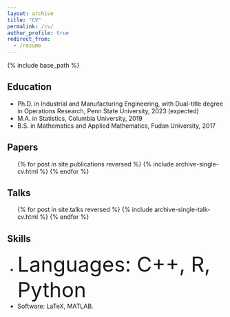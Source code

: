 ```yaml
---
layout: archive
title: "CV"
permalink: /cv/
author_profile: true
redirect_from:
  - /resume
---
```


{% include base_path %}
## Education  
* Ph.D. in Industrial and Manufacturing Engineering, with Dual-title degree in Operations Research, Penn State University, 2023 (expected)  
* M.A. in Statistics, Columbia University, 2019
* B.S. in Mathematics and Applied Mathematics, Fudan University, 2017

## Papers
  <ul>{% for post in site.publications reversed %}
    {% include archive-single-cv.html %}
  {% endfor %}</ul>
  
## Talks
  <ul>{% for post in site.talks reversed %}
    {% include archive-single-talk-cv.html %}
  {% endfor %}</ul>
  
## Skills
* <font size="12">Languages: C++, R, Python</font>
* Software: LaTeX, MATLAB.

